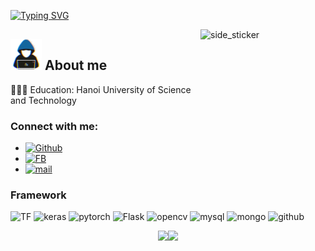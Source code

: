 <a href="https://git.io/typing-svg"><img src="https://readme-typing-svg.demolab.com?font=Fira+Code&pause=1000&width=435&lines=Hello+%F0%9F%91%8F!!!;I'm+Tran+Vien%F0%9F%8E%89" alt="Typing SVG" /></a>

<img align="right" width=200px height=200px alt="side_sticker" src="https://media.giphy.com/media/TEnXkcsHrP4YedChhA/giphy.gif" />

## <picture><img src = "https://github.com/0xAbdulKhalid/0xAbdulKhalid/raw/main/assets/mdImages/about_me.gif" width = 50px></picture> About me
👨🏻‍💻 Education: Hanoi University of Science and Technology


<p align="left">
<h3 align="left">Connect with me:</h3>

* <a href="https://github.com/tranvien98" target="blank">![Github](https://img.shields.io/badge/-Github-fff?&logo=Github&logoColor=000000)</a>
* <a href="https://www.facebook.com/tran.vien.2509" target="blank">![FB](https://img.shields.io/badge/-facebook-fff?&logo=facebook&logoColor=4169e1)</a> 
* <a href="tranvanvien98bg@gmail.com" target="blank">![mail](https://img.shields.io/badge/-gmail-fff?&logo=gmail&logoColor=ff4500) </a>

### Framework

![TF](https://img.shields.io/badge/-Tensorflow-fff?&logo=Tensorflow&logoColor=ff7f00)  ![keras](https://img.shields.io/badge/-Keras-fff?&logo=Keras&logoColor=ff4500) ![pytorch](https://img.shields.io/badge/-Pytorch-fff?&logo=Pytorch&logoColor=ff4500)
![Flask](https://img.shields.io/badge/-Flask-fff?&logo=Flask&logoColor=000000) 
![opencv](https://img.shields.io/badge/-Opencv-fff?&logo=Opencv&logoColor=007396)
![mysql](https://img.shields.io/badge/-Mysql-fff?&logo=Mysql&logoColor=4876ff) ![mongo](https://img.shields.io/badge/-Mongodb-fff?&logo=Mongodb&logoColor=76ee00)
![github](https://img.shields.io/badge/-Github-fff?&logo=Github&logoColor=000000)


<p align="center">
<!--   <div align="center"><img src="https://github.com/tranvien98/tranvien98/blob/main/avatar_git.png?raw=true" width="350"></div> -->
  <div align="center"><img height="150px" src="https://github-readme-stats.vercel.app/api?username=tranvien98&show_icons=true&count_private=true&theme=solarized-dark"><img height="150px" src="https://github-readme-stats.vercel.app/api/top-langs/?username=tranvien98&hide=javascript,css,scss,html&layout=compact&theme=solarized-dark" /></div>
</p>
